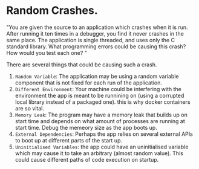 # Random Crashes.
"You are given the source to an application which crashes when it is run. After 
running it ten times in a debugger, you find it never crashes in the same place. The application is 
single threaded, and uses only the C standard library. What programming errors could be causing 
this crash? How would you test each one? "

There are several things that could be causing such a crash.
1. `Random Variable`: The application may be using a random variable component that is not fixed for each run of the application.
2. `Different Environment`: Your machine could be interfering with the environment the app is meant to be runnining on (using a corrupted local library instead of a packaged one). this is why docker containers are so vital.
3. `Memory Leak`: The program may have a memory leak that builds up on start time and depends on what amount of processes are running at start time. Debug the memeory size as the app boots up.
4. `External Dependencies`: Perhaps the app relies on several external APIs to boot up at different parts of the start up.
5. `Uninitialised Variables`: the app could have an uninitialised variable which may cause it to take an arbitrary (almost random value). This could cause different paths of code execution on startup.